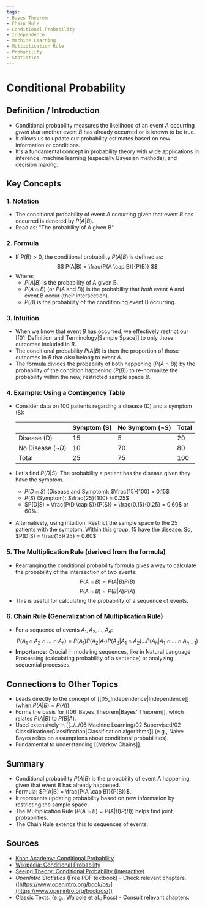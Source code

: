 ```yaml
---
tags:
- Bayes Theorem
- Chain Rule
- Conditional Probability
- Independence
- Machine Learning
- Multiplication Rule
- Probability
- Statistics
---
```


# Conditional Probability

## Definition / Introduction
*   Conditional probability measures the likelihood of an event $A$ occurring *given that* another event $B$ has already occurred or is known to be true.
*   It allows us to update our probability estimates based on new information or conditions.
*   It's a fundamental concept in probability theory with wide applications in inference, machine learning (especially Bayesian methods), and decision making.

## Key Concepts

### 1. Notation
*   The conditional probability of event $A$ occurring given that event $B$ has occurred is denoted by $P(A|B)$.
*   Read as: "The probability of A given B".

### 2. Formula
*   If $P(B) > 0$, the conditional probability $P(A|B)$ is defined as:
    $$ P(A|B) = \frac{P(A \cap B)}{P(B)} $$
*   Where:
    *   $P(A|B)$ is the probability of A given B.
    *   $P(A \cap B)$ (or $P(A \text{ and } B)$) is the probability that *both* event A and event B occur (their intersection).
    *   $P(B)$ is the probability of the conditioning event B occurring.

### 3. Intuition
*   When we know that event $B$ has occurred, we effectively restrict our [[01_Definition_and_Terminology|Sample Space]] to only those outcomes included in $B$.
*   The conditional probability $P(A|B)$ is then the proportion of those outcomes in $B$ that *also* belong to event $A$.
*   The formula divides the probability of both happening ($P(A \cap B)$) by the probability of the condition happening ($P(B)$) to re-normalize the probability within the new, restricted sample space $B$.

### 4. Example: Using a Contingency Table
*   Consider data on 100 patients regarding a disease (D) and a symptom (S):

    |             | Symptom (S) | No Symptom ($\neg S$) | Total |
    |-------------|-------------|-----------------------|-------|
    | Disease (D) | 15          | 5                     | 20    |
    | No Disease ($\neg D$)| 10          | 70                    | 80    |
    | Total       | 25          | 75                    | 100   |

*   Let's find $P(D|S)$: The probability a patient has the disease given they have the symptom.
    *   $P(D \cap S)$ (Disease and Symptom): $\frac{15}{100} = 0.15$
    *   $P(S)$ (Symptom): $\frac{25}{100} = 0.25$
    *   $P(D|S) = \frac{P(D \cap S)}{P(S)} = \frac{0.15}{0.25} = 0.60$ or 60%.
*   Alternatively, using intuition: Restrict the sample space to the 25 patients with the symptom. Within this group, 15 have the disease. So, $P(D|S) = \frac{15}{25} = 0.60$.

### 5. The Multiplication Rule (derived from the formula)
*   Rearranging the conditional probability formula gives a way to calculate the probability of the intersection of two events:
    $$ P(A \cap B) = P(A|B) P(B) $$
    $$ P(A \cap B) = P(B|A) P(A) $$
*   This is useful for calculating the probability of a sequence of events.

### 6. Chain Rule (Generalization of Multiplication Rule)
*   For a sequence of events $A_1, A_2, ..., A_n$:
    $$ P(A_1 \cap A_2 \cap \dots \cap A_n) = P(A_1) P(A_2|A_1) P(A_3|A_1 \cap A_2) \dots P(A_n|A_1 \cap \dots \cap A_{n-1}) $$
*   **Importance:** Crucial in modeling sequences, like in Natural Language Processing (calculating probability of a sentence) or analyzing sequential processes.

## Connections to Other Topics
*   Leads directly to the concept of [[05_Independence|Independence]] (when $P(A|B) = P(A)$).
*   Forms the basis for [[06_Bayes_Theorem|Bayes' Theorem]], which relates $P(A|B)$ to $P(B|A)$.
*   Used extensively in [[../../06 Machine Learning/02 Supervised/02 Classification/Classification|Classification algorithms]] (e.g., Naive Bayes relies on assumptions about conditional probabilities).
*   Fundamental to understanding [[Markov Chains]].

## Summary
*   Conditional probability $P(A|B)$ is the probability of event A happening, given that event B has already happened.
*   Formula: $P(A|B) = \frac{P(A \cap B)}{P(B)}$.
*   It represents updating probability based on new information by restricting the sample space.
*   The Multiplication Rule ($P(A \cap B) = P(A|B)P(B)$) helps find joint probabilities.
*   The Chain Rule extends this to sequences of events.

## Sources
*   [Khan Academy: Conditional Probability](https://www.khanacademy.org/math/statistics-probability/probability-library/conditional-probability-independence/v/conditional-probability-basic-idea)
*   [Wikipedia: Conditional Probability](https://en.wikipedia.org/wiki/Conditional_probability)
*   [Seeing Theory: Conditional Probability (Interactive)](https://seeing-theory.brown.edu/basic-probability/index.html#section2)
*   *OpenIntro Statistics* (Free PDF textbook) - Check relevant chapters. ([https://www.openintro.org/book/os/](https://www.openintro.org/book/os/))
*   Classic Texts: (e.g., Walpole et al.; Ross) - Consult relevant chapters.
